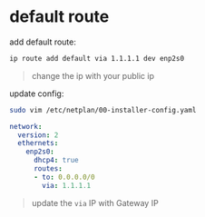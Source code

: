 # default route

add default route:
```bash
ip route add default via 1.1.1.1 dev enp2s0
```
> change the ip with your public ip

update config:
```bash
sudo vim /etc/netplan/00-installer-config.yaml
```
```yaml
network:
  version: 2
  ethernets:
    enp2s0:
      dhcp4: true
      routes:
      - to: 0.0.0.0/0
        via: 1.1.1.1
```
> update the `via` IP with Gateway IP
